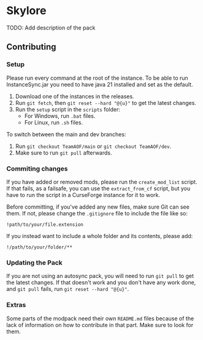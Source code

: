# Skylore

TODO: Add description of the pack

## Contributing

### Setup

Please run every command at the root of the instance. To be able to run InstanceSync.jar you need to have java 21 installed and set as the default.

1. Download one of the instances in the releases.
2. Run `git fetch`, then `git reset --hard "@{u}"` to get the latest changes.
3. Run the `setup` script in the `scripts` folder:
   - For Windows, run `.bat` files.
   - For Linux, run `.sh` files.

To switch between the main and dev branches:
1. Run `git checkout TeamAOF/main` or `git checkout TeamAOF/dev`.
2. Make sure to run `git pull` afterwards.

### Commiting changes

If you have added or removed mods, please run the `create_mod_list` script. If that fails, as a failsafe, you can use the `extract_from_cf` script, but you have to run the script in a CurseForge instance for it to work.

Before committing, if you've added any new files, make sure Git can see them. If not, please change the `.gitignore` file to include the file like so:

```
!path/to/your/file.extension
```

If you instead want to include a whole folder and its contents, please add:

```
!/path/to/your/folder/**
```

### Updating the Pack

If you are not using an autosync pack, you will need to run `git pull` to get the latest changes. If that doesn't work and you don't have any work done, and `git pull` fails, run `git reset --hard "@{u}"`.

### Extras

Some parts of the modpack need their own `README.md` files because of the lack of information on how to contribute in that part. Make sure to look for them.
